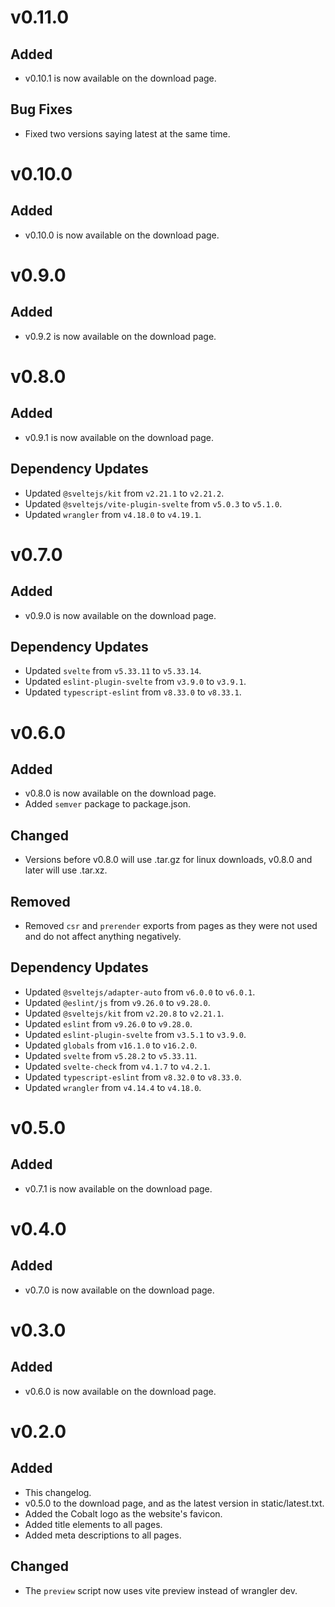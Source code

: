 # v0.11.0

## Added

- v0.10.1 is now available on the download page.

## Bug Fixes

- Fixed two versions saying latest at the same time.

# v0.10.0

## Added

- v0.10.0 is now available on the download page.

# v0.9.0

## Added

- v0.9.2 is now available on the download page.

# v0.8.0

## Added

- v0.9.1 is now available on the download page.

## Dependency Updates

- Updated `@sveltejs/kit` from `v2.21.1` to `v2.21.2`.
- Updated `@sveltejs/vite-plugin-svelte` from `v5.0.3` to `v5.1.0`.
- Updated `wrangler` from `v4.18.0` to `v4.19.1`.

# v0.7.0

## Added

- v0.9.0 is now available on the download page.

## Dependency Updates

- Updated `svelte` from `v5.33.11` to `v5.33.14`.
- Updated `eslint-plugin-svelte` from `v3.9.0` to `v3.9.1`.
- Updated `typescript-eslint` from `v8.33.0` to `v8.33.1`.

# v0.6.0

## Added

- v0.8.0 is now available on the download page.
- Added `semver` package to package.json.

## Changed

- Versions before v0.8.0 will use .tar.gz for linux downloads, v0.8.0 and later will use .tar.xz.

## Removed

- Removed `csr` and `prerender` exports from pages as they were not used and do not affect anything negatively.

## Dependency Updates

- Updated `@sveltejs/adapter-auto` from `v6.0.0` to `v6.0.1`.
- Updated `@eslint/js` from `v9.26.0` to `v9.28.0`.
- Updated `@sveltejs/kit` from `v2.20.8` to `v2.21.1`.
- Updated `eslint` from `v9.26.0` to `v9.28.0`.
- Updated `eslint-plugin-svelte` from `v3.5.1` to `v3.9.0`.
- Updated `globals` from `v16.1.0` to `v16.2.0`.
- Updated `svelte` from `v5.28.2` to `v5.33.11`.
- Updated `svelte-check` from `v4.1.7` to `v4.2.1`.
- Updated `typescript-eslint` from `v8.32.0` to `v8.33.0`.
- Updated `wrangler` from `v4.14.4` to `v4.18.0`.

# v0.5.0

## Added

- v0.7.1 is now available on the download page.

# v0.4.0

## Added

- v0.7.0 is now available on the download page.

# v0.3.0

## Added

- v0.6.0 is now available on the download page.

# v0.2.0

## Added

- This changelog.
- v0.5.0 to the download page, and as the latest version in static/latest.txt.
- Added the Cobalt logo as the website's favicon.
- Added title elements to all pages.
- Added meta descriptions to all pages.

## Changed

- The `preview` script now uses vite preview instead of wrangler dev.
